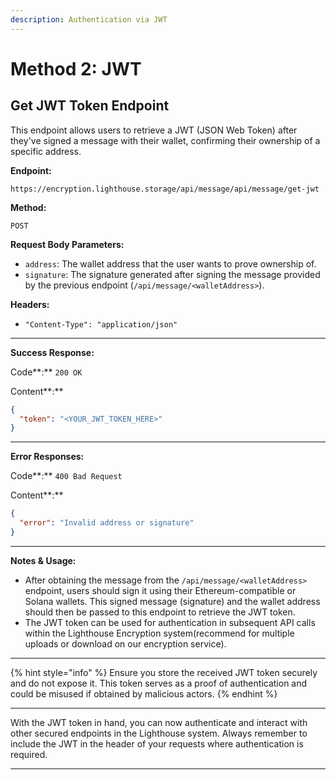 ```yaml
---
description: Authentication via JWT
---
```


# Method 2: JWT

## **Get JWT Token Endpoint**

This endpoint allows users to retrieve a JWT (JSON Web Token) after they've signed a message with their wallet, confirming their ownership of a specific address.

**Endpoint:**

```
https://encryption.lighthouse.storage/api/message/api/message/get-jwt
```

**Method:**

`POST`

**Request Body Parameters:**

* `address`: The wallet address that the user wants to prove ownership of.
* `signature`: The signature generated after signing the message provided by the previous endpoint (`/api/message/<walletAddress>`).

**Headers:**

* `"Content-Type": "application/json"`

***

**Success Response:**

Code**:** `200 OK`

Content**:**

```json
{
  "token": "<YOUR_JWT_TOKEN_HERE>"
}
```

***

**Error Responses:**

Code**:** `400 Bad Request`

Content**:**

```json
{
  "error": "Invalid address or signature"
}
```

***

**Notes & Usage:**

* After obtaining the message from the `/api/message/<walletAddress>` endpoint, users should sign it using their Ethereum-compatible or Solana wallets. This signed message (signature) and the wallet address should then be passed to this endpoint to retrieve the JWT token.
* The JWT token can be used for authentication in subsequent API calls within the Lighthouse Encryption system(recommend for multiple uploads or download on our encryption service).

***

{% hint style="info" %}
Ensure you store the received JWT token securely and do not expose it. This token serves as a proof of authentication and could be misused if obtained by malicious actors.
{% endhint %}

***

With the JWT token in hand, you can now authenticate and interact with other secured endpoints in the Lighthouse system. Always remember to include the JWT in the header of your requests where authentication is required.

***
